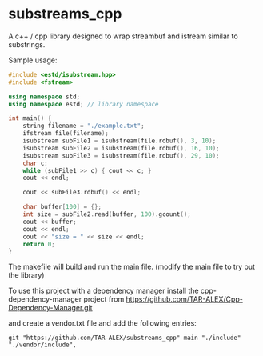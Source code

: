 # substreams_cpp

A c++ / cpp library designed to wrap streambuf and istream similar to substrings.

Sample usage:


```c++
#include <estd/isubstream.hpp>
#include <fstream>

using namespace std;
using namespace estd; // library namespace

int main() {
	string filename = "./example.txt";
	ifstream file(filename);
	isubstream subFile1 = isubstream(file.rdbuf(), 3, 10);
	isubstream subFile2 = isubstream(file.rdbuf(), 16, 10);
	isubstream subFile3 = isubstream(file.rdbuf(), 29, 10);
	char c;
	while (subFile1 >> c) { cout << c; }
	cout << endl;

	cout << subFile3.rdbuf() << endl;

	char buffer[100] = {};
	int size = subFile2.read(buffer, 100).gcount();
	cout << buffer;
	cout << endl;
	cout << "size = " << size << endl;
	return 0;
}
```

The makefile will build and run the main file. (modify the main file to try out the library)


To use this project with a dependency manager install the cpp-dependency-manager project from https://github.com/TAR-ALEX/Cpp-Dependency-Manager.git

and create a vendor.txt file and add the following entries:

```
git "https://github.com/TAR-ALEX/substreams_cpp" main "./include" "./vendor/include",

```
